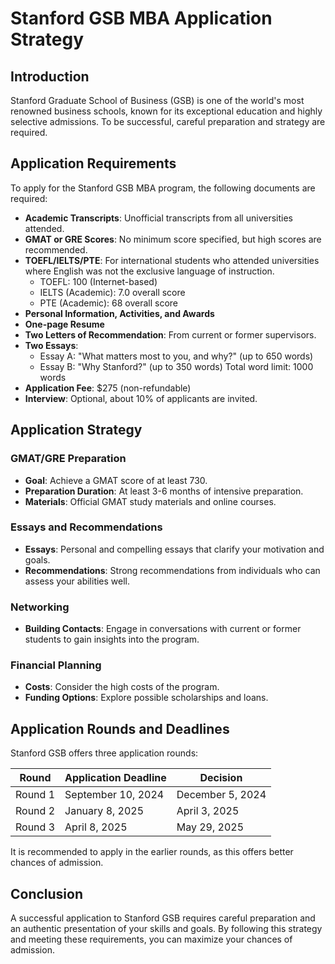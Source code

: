 # Stanford GSB MBA Application Strategy

## Introduction
Stanford Graduate School of Business (GSB) is one of the world's most renowned business schools, known for its exceptional education and highly selective admissions. To be successful, careful preparation and strategy are required.

## Application Requirements

To apply for the Stanford GSB MBA program, the following documents are required:

- **Academic Transcripts**: Unofficial transcripts from all universities attended.
- **GMAT or GRE Scores**: No minimum score specified, but high scores are recommended.
- **TOEFL/IELTS/PTE**: For international students who attended universities where English was not the exclusive language of instruction.
  - TOEFL: 100 (Internet-based)
  - IELTS (Academic): 7.0 overall score
  - PTE (Academic): 68 overall score
- **Personal Information, Activities, and Awards**
- **One-page Resume**
- **Two Letters of Recommendation**: From current or former supervisors.
- **Two Essays**:
  - Essay A: "What matters most to you, and why?" (up to 650 words)
  - Essay B: "Why Stanford?" (up to 350 words)
  Total word limit: 1000 words
- **Application Fee**: $275 (non-refundable)
- **Interview**: Optional, about 10% of applicants are invited.

## Application Strategy

### GMAT/GRE Preparation
- **Goal**: Achieve a GMAT score of at least 730.
- **Preparation Duration**: At least 3-6 months of intensive preparation.
- **Materials**: Official GMAT study materials and online courses.

### Essays and Recommendations
- **Essays**: Personal and compelling essays that clarify your motivation and goals.
- **Recommendations**: Strong recommendations from individuals who can assess your abilities well.

### Networking
- **Building Contacts**: Engage in conversations with current or former students to gain insights into the program.

### Financial Planning
- **Costs**: Consider the high costs of the program.
- **Funding Options**: Explore possible scholarships and loans.

## Application Rounds and Deadlines
Stanford GSB offers three application rounds:

| Round | Application Deadline | Decision |
|-------|----------------------|----------|
| Round 1 | September 10, 2024 | December 5, 2024 |
| Round 2 | January 8, 2025 | April 3, 2025 |
| Round 3 | April 8, 2025 | May 29, 2025 |

It is recommended to apply in the earlier rounds, as this offers better chances of admission.

## Conclusion
A successful application to Stanford GSB requires careful preparation and an authentic presentation of your skills and goals. By following this strategy and meeting these requirements, you can maximize your chances of admission.

